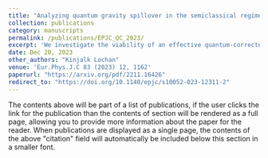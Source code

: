 ```yaml
---
title: "Analyzing quantum gravity spillover in the semiclassical regime"
collection: publications
category: manuscripts
permalink: /publications/EPJC_QC_2023/
excerpt: 'We investigate the viability of an effective quantum-corrected spacetime defined by expectation value of the metric variables in quantum cosmology. For this effective geometry, we ask; how the ordering choice affects this notion, what are the quantum fluctuations in this {\it quantum geometry}, and whether its observables have any correspondence with the true {\it quantum observables}. Surprisingly, we find that the ordering choices not only affect physics near singularity but creep well into the classical regime.'
date: Dec 20, 2023
other_authors: "Kinjalk Lochan"
venue: 'Eur.Phys.J.C 83 (2023) 12, 1162'
paperurl: "https://arxiv.org/pdf/2211.16426"
redirect_to: "https://doi.org/10.1140/epjc/s10052-023-12311-2"
---
```


The contents above will be part of a list of publications, if the user clicks the link for the publication than the contents of section will be rendered as a full page, allowing you to provide more information about the paper for the reader. When publications are displayed as a single page, the contents of the above "citation" field will automatically be included below this section in a smaller font.
